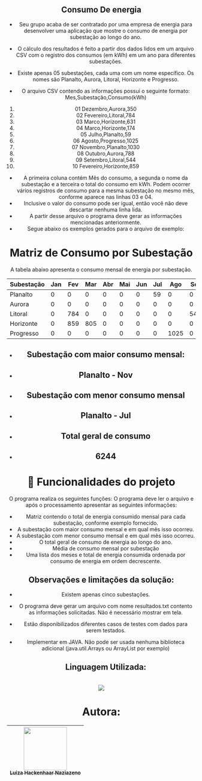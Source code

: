 <div align="center">

## Consumo De energia
- Seu grupo acaba de ser contratado por uma empresa de energia para desenvolver uma aplicação que mostre o consumo
de energia por subestação ao longo do ano.

- O cálculo dos resultados é feito a partir dos dados lidos em um arquivo CSV com o registro dos consumos (em kWh) em
um ano para diferentes subestações.

- Existe apenas 05 subestações, cada uma com um nome específico. Os nomes são Planalto, Aurora, Litoral, Horizonte e
Progresso.

- O arquivo CSV contendo as informações possui o seguinte formato:
Mes,Subestação,Consumo(kWh)

1. 01 Dezembro,Aurora,350
2. 02 Fevereiro,Litoral,784
3. 03 Marco,Horizonte,631
4. 04 Marco,Horizonte,174
5. 05 Julho,Planalto,59
6. 06 Agosto,Progresso,1025
7. 07 Novembro,Planalto,1030
8. 08 Outubro,Aurora,788
9. 09 Setembro,Litoral,544
10.  10 Fevereiro,Horizonte,859

-  A primeira coluna contém Mês do consumo, a segunda o nome da subestação e a terceira o total do consumo em kWh.
Podem ocorrer vários registros de consumo para a mesma subestação no mesmo mês, conforme aparece nas linhas 03
e 04.
- Inclusive o valor do consumo pode ser igual, então você não deve descartar nenhuma linha lida.
- A partir desse arquivo o programa deve gerar as informações mencionadas anteriormente.
- Segue abaixo os exemplos gerados para o arquivo de exemplo:
# Matriz de Consumo por Subestação

A tabela abaixo apresenta o consumo mensal de energia por subestação.

| Subestação   | Jan | Fev | Mar | Abr | Mai | Jun | Jul | Ago | Set | Out | Nov | Dez |
|--------------|-----|-----|-----|-----|-----|-----|-----|-----|-----|-----|-----|-----|
| Planalto     | 0   | 0   | 0   | 0   | 0   | 0   | 59  | 0   | 0   | 0   | 1030| 0   |
| Aurora       | 0   | 0   | 0   | 0   | 0   | 0   | 0   | 0   | 0   | 788 | 0   | 350 |
| Litoral      | 0   | 784 | 0   | 0   | 0   | 0   | 0   | 0   | 544 | 0   | 0   | 0   |
| Horizonte    | 0   | 859 | 805 | 0   | 0   | 0   | 0   | 0   | 0   | 0   | 0   | 0   |
| Progresso    | 0   | 0   | 0   | 0   | 0   | 0   | 0   | 1025| 0   | 0   | 0   | 0   |


- ## Subestação com maior consumo mensal:
- ## Planalto - Nov

- ## Subestação com menor consumo mensal
- ## Planalto - Jul

- ## Total geral de consumo
- ## 6244


# :hammer: Funcionalidades do projeto
O programa realiza os seguintes funções:
O programa deve ler o arquivo e após o processamento apresentar as seguintes informações:
- Matriz contendo o total de energia consumido mensal para cada subestação, conforme exemplo fornecido.
- A subestação com maior consumo mensal e em qual mês isso ocorreu.
- A subestação com menor consumo mensal e em qual mês isso ocorreu.
- O total geral de consumo de energia ao longo do ano.
- Média de consumo mensal por subestação
- Uma lista dos meses e total de energia consumida ordenada por consumo de energia em ordem decrescente.
  
## Observações e limitações da solução:
- Existem apenas cinco subestações.
- O programa deve gerar um arquivo com nome resultados.txt contento as informações solicitadas. Não é necessário
mostrar em tela.
- Estão disponibilizados diferentes casos de testes com dados para serem testados.
- Implementar em JAVA. Não pode ser usada nenhuma biblioteca adicional (java.util.Arrays ou ArrayList por exemplo)

  ## Linguagem Utilizada:
<div style="display: inline_block"><br>
<img src="https://img.shields.io/badge/Java-ED8B00?style=for-the-badge&logo=openjdk&logoColor=white" /> 

# Autora:

| [<img loading="lazy" src="https://avatars.githubusercontent.com/u/142232479?v=4" width=115><br><sub>Luiza Hackenhaar Naziazeno</sub>](https://github.com/luizahackenhaarnaziazeno)|
| :---: |

